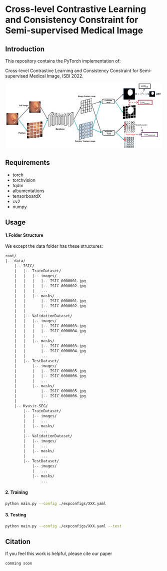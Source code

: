 #  Cross-level Contrastive Learning and Consistency Constraint for Semi-supervised Medical Image

##  Introduction

This repository contains the PyTorch implementation of:

Cross-level Contrastive Learning and Consistency Constraint for Semi-supervised Medical Image, ISBI 2022.

![test1](network.png)

##  Requirements

* torch
* torchvision 
* tqdm
* albumentations
* tensorboardX
* cv2
* numpy

##  Usage

####  1.Folder Structure
We except the data folder has these structures:
```
root/    
|-- data/
    |-- ISIC/
    |   |-- TrainDataset/
    |   |   |-- images/
    |   |   |   |-- ISIC_0000001.jpg 
    |   |   |   |-- ISIC_0000002.jpg 
    |   |   |   ...
    |   |   |-- masks/
    |   |       |-- ISIC_0000001.jpg 
    |   |       |-- ISIC_0000002.jpg 
    |   |       ...
    |   |-- ValidationDataset/
    |   |   |-- images/
    |   |   |   |-- ISIC_0000003.jpg 
    |   |   |   |-- ISIC_0000004.jpg 
    |   |   |   ...
    |   |   |-- masks/
    |   |       |-- ISIC_0000003.jpg 
    |   |       |-- ISIC_0000004.jpg 
    |   |       ...
    |   |-- TestDataset/
    |       |-- images/
    |       |   |-- ISIC_0000005.jpg 
    |       |   |-- ISIC_0000006.jpg 
    |       |   ...
    |       |-- masks/
    |           |-- ISIC_0000005.jpg 
    |           |-- ISIC_0000006.jpg 
    |           ...
    |-- Kvasir-SEG/
        |-- TrainDataset/
        |   |-- images/
        |   |   ...
        |   |-- masks/
        |       ...
        |-- ValidationDataset/
        |   |-- images/
        |   |   ...
        |   |-- masks/
        |       ...
        |-- TestDataset/
            |-- images/
            |   ...
            |-- masks/
                ...
```

####  2. Training

```bash
python main.py --config ./expconfigs/XXX.yaml
```

####  3. Testing

```bash
python main.py --config ./expconfigs/XXX.yaml --test
```



##  Citation

If you feel this work is helpful, please cite our paper

```
comming soon
```





